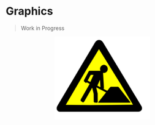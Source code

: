 # Graphics

> Work in Progress
<center><img src="/docs/wip.svg" width="250px"></center>

<!--
## Visual Component

## Cameras

## Materials

## Shaders

## Skybox

## Particles
-->
